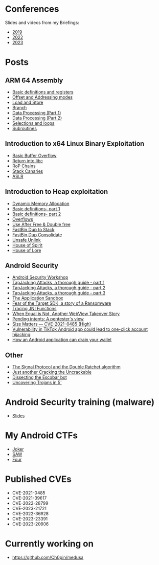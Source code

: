 
# Conferences 

Slides and videos from my Briefings:

- [2019](https://github.com/Ch0pin/conferences/tree/main/2019)
- [2022](https://github.com/Ch0pin/conferences/tree/main/2022)
- [2023](https://github.com/Ch0pin/conferences/tree/main/2023)

# Posts

## ARM 64 Assembly

- [Basic definitions and registers](https://valsamaras.medium.com/arm-64-assembly-series-basic-definitions-and-registers-ec8cc1334e40)
- [Offset and Addressing modes](https://valsamaras.medium.com/arm-64-assembly-series-offset-and-addressing-modes-aa48b65b4c99)
- [Load and Store](https://valsamaras.medium.com/arm-64-assembly-series-load-and-store-6bfe9c1d1896)
- [Branch](https://valsamaras.medium.com/arm-64-assembly-series-branch-9ce820987fc6)
- [Data Processing (Part 1)](https://valsamaras.medium.com/arm-64-assembly-series-data-processing-part-1-b6f6f877c56b)
- [Data Processing (Part 2)](https://valsamaras.medium.com/arm-64-assembly-series-data-processing-part-2-3d0526dc07b6)
- [Selections and loops](https://valsamaras.medium.com/practical-arm64-selections-and-loops-89f9a0e7e395)
- [Subroutines](https://valsamaras.medium.com/practical-arm64-subroutines-1b5ea3935ff5)


## Introduction to x64 Linux Binary Exploitation

- [Basic Buffer Overflow](https://valsamaras.medium.com/introduction-to-x64-linux-binary-exploitation-part-1-14ad4a27aeef)
- [Return into libc](https://valsamaras.medium.com/introduction-to-x64-binary-exploitation-part-2-return-into-libc-c325017f465)
- [RoP Chains](https://valsamaras.medium.com/introduction-to-x64-linux-binary-exploitation-part-3-rop-chains-3cdcf17e8826)
- [Stack Canaries](https://valsamaras.medium.com/introduction-to-x64-linux-binary-exploitation-part-4-stack-canaries-e9b6dd2c3127)
- [ASLR](https://valsamaras.medium.com/introduction-to-x64-linux-binary-exploitation-part-5-aslr-394d0dc8e4fb)

 ## Introduction to Heap exploitation
 
 - [Dynamic Memory Allocation](https://infosecwriteups.com/the-toddlers-introduction-to-dynamic-memory-allocation-300f312cd2db)
 - [Basic definitions- part 1](https://infosecwriteups.com/the-toddlers-introduction-to-heap-exploitation-part-1-515b3621e0e8)
 - [Basic definitions- part 2](https://medium.com/bugbountywriteup/the-toddlers-introduction-to-heap-exploitation-part-2-d1f325b74286)
 - [Overflows](https://medium.com/bugbountywriteup/the-toddlers-introduction-to-heap-exploitation-overflows-part-3-d3d1aa042d1e)
 - [Use After Free & Double free](https://medium.com/bugbountywriteup/use-after-free-13544be5a921)
 - [FastBin Dup to Stack](https://medium.com/bugbountywriteup/the-toddlers-introduction-to-heap-exploitation-fastbin-dup-to-stack-part-4-1-425592a2870b)
 - [FastBin Dup Consolidate](https://medium.com/bugbountywriteup/the-toddlers-introduction-to-heap-exploitation-fastbin-dup-consolidate-part-4-2-ce6d68136aa8)
 - [Unsafe Unlink](https://medium.com/bugbountywriteup/the-toddlers-introduction-to-heap-exploitation-unsafe-unlink-part-4-3-75e00e1b0c68)
 - [House of Spirit](https://medium.com/bugbountywriteup/the-toddlers-introduction-to-heap-exploitation-house-of-spirit-part-4-4-252cd8928f84)
 - [House of Lore](https://medium.com/bugbountywriteup/the-toddlers-introduction-to-heap-exploitation-house-of-lore-part-4-5-1b5865297057)
 
 ## Android Security
 
- [Android Security Workshop](https://valsamaras.medium.com/android-security-workshop-5eadeb50fba)
- [TapJacking Attacks, a thorough guide - part 1](https://valsamaras.medium.com/tapjacking-attacks-a-thorough-guide-2cd6486d0fc9)
- [TapJacking Attacks, a thorough guide - part 2](https://valsamaras.medium.com/tapjacking-attacks-a-thorough-guide-part-2-3b0390602a81)
- [TapJacking Attacks, a thorough guide - part 3](https://valsamaras.medium.com/tapjacking-attacks-a-thorough-guide-last-part-3-f19614314b7)
- [The Application Sandbox](https://valsamaras.medium.com/the-application-sandbox-9abd09a5c6da)
- [Fear of the Target SDK, a story of a Ransomware](https://valsamaras.medium.com/fear-of-the-target-sdk-a-story-of-a-ransomware-2160c9c32a96)
- [Tracing JNI Functions](https://valsamaras.medium.com/tracing-jni-functions-75b04bee7c58)
- [When Equal is Not, Another WebView Takeover Story](https://valsamaras.medium.com/when-equal-is-not-another-webview-takeover-story-730be8d6e202)
- [Pending intents: A pentester's view](https://valsamaras.medium.com/pending-intents-a-pentesters-view-92f305960f03)
- [Size Matters — CVE-2021–0485 (High)](https://valsamaras.medium.com/size-matters-cve-2021-0485-cfa0a291f903)
- [Vulnerability in TikTok Android app could lead to one-click account hijacking](https://www.microsoft.com/en-us/security/blog/2022/08/31/vulnerability-in-tiktok-android-app-could-lead-to-one-click-account-hijacking/)
- [How an Android application can drain your wallet](https://www.microsoft.com/security/blog/2022/06/30/toll-fraud-malware-how-an-android-application-can-drain-your-wallet/)

 ## Other 
 
 - [The Signal Protocol and the Double Ratchet algorithm](https://valsamaras.medium.com/the-signal-protocol-and-the-double-ratchet-algorithm-e3d01d1e403f)
 - [Just another Cracking the Uncrackable](https://valsamaras.medium.com/just-another-cracking-the-uncrackable-2266cbb61680)
 - [Dissecting the Escobar bot](https://valsamaras.medium.com/escobars-bot-post-mortem-b6221196d6a4)
 - [Uncovering Trojans in 5'](https://valsamaras.medium.com/uncovering-trojans-in-5-a4f3a06ba730)
 
 # Android Security training (malware)
 
- [Slides](https://github.com/Ch0pin/conferences/tree/main/Android%20Security%20Training)

 # My Android CTFs
 
 - [Joker](https://app.hackthebox.com/challenges/joker)
 - [SAW](https://app.hackthebox.com/challenges/saw)
 - [Four](https://github.com/Ch0pin/uncrackable/blob/main/four.apk)
 
  # Published CVEs
  
  - CVE-2021-0485 
  - CVE-2021-39617 
  - CVE-2022-28799 
  - CVE-2023-21721 
  - CVE-2022-36928 
  - CVE-2023-23391 
  - CVE-2023-20906
 
 # Currently working on

- https://github.com/Ch0pin/medusa

